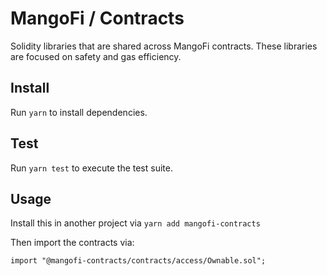 # MangoFi / Contracts

Solidity libraries that are shared across MangoFi contracts. These libraries are focused on safety and gas efficiency.

## Install

Run `yarn` to install dependencies.

## Test

Run `yarn test` to execute the test suite.

## Usage

Install this in another project via `yarn add mangofi-contracts` 

Then import the contracts via:

```solidity
import "@mangofi-contracts/contracts/access/Ownable.sol"; 
```
